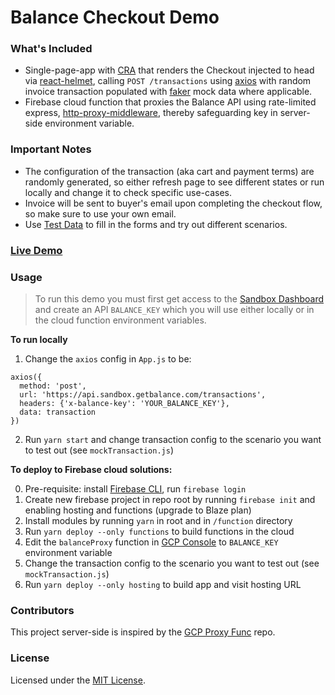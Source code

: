 Balance Checkout Demo
========

### What's Included ###
-  Single-page-app with [CRA](https://github.com/facebook/create-react-app) that renders the Checkout injected to head via [react-helmet](https://github.com/nfl/react-helmet), calling `POST /transactions` using [axios](https://github.com/axios/axios) with random invoice transaction populated with [faker](https://github.com/marak/Faker.js/) mock data where applicable.
-  Firebase cloud function that proxies the Balance API using rate-limited express, [http-proxy-middleware](https://www.npmjs.com/package/http-proxy-middleware), thereby safeguarding key in server-side environment variable.

### Important Notes ###
- The configuration of the transaction (aka cart and payment terms) are randomly generated, so either refresh page to see different states or run locally and change it to check specific use-cases.
- Invoice will be sent to buyer's email upon completing the checkout flow, so make sure to use your own email.
- Use [Test Data](https://docs.getbalance.com/reference/test-data) to fill in the forms and try out different scenarios.

### [Live Demo](https://balance-checkout-demo.web.app/) ###

### Usage ###
> To run this demo you must first get access to the [Sandbox Dashboard](https://dashboard.sandbox.getbalance.com/settings/security) and create an API `BALANCE_KEY` which you will use either locally or in the cloud function environment variables.

**To run locally**
1. Change the `axios` config in `App.js` to be:
```
axios({
  method: 'post',
  url: 'https://api.sandbox.getbalance.com/transactions',
  headers: {'x-balance-key': 'YOUR_BALANCE_KEY'},
  data: transaction
})
```
2. Run `yarn start` and change transaction config to the scenario you want to test out (see `mockTransaction.js`)

**To deploy to Firebase cloud solutions:**

0. Pre-requisite: install [Firebase CLI](https://firebase.google.com/docs/cli), run `firebase login`
1. Create new firebase project in repo root by running `firebase init` and enabling hosting and functions (upgrade to Blaze plan)
2. Install modules by running `yarn` in root and in `/function` directory
3. Run `yarn deploy --only functions` to build functions in the cloud
4. Edit the `balanceProxy` function in [GCP Console](https://console.cloud.google.com/functions) to `BALANCE_KEY` environment variable
5. Change the transaction config to the scenario you want to test out (see `mockTransaction.js`)
6. Run `yarn deploy --only hosting` to build app and visit hosting URL

### Contributors ###
This project server-side is inspired by the [GCP Proxy Func](https://github.com/joshuatz/gcp-proxy-func) repo.


### License ###
Licensed under the [MIT License](./LICENSE).

